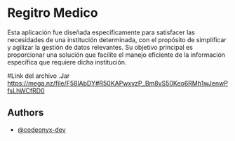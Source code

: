 
# Regitro Medico

Esta aplicación fue diseñada específicamente para satisfacer las necesidades de una institución determinada, con el propósito de simplificar y agilizar la gestión de datos relevantes. Su objetivo principal es proporcionar una solución que facilite el manejo eficiente de la información específica que requiere dicha institución.

#Link del archivo .Jar
https://mega.nz/file/F58lAbDY#R50KAPwxvzP_Bm8vS50Keo6RMh1wJenwPfsLhWCfRD0


## Authors

- [@codeonyx-dev](https://github.com/codeonyx-dev)

